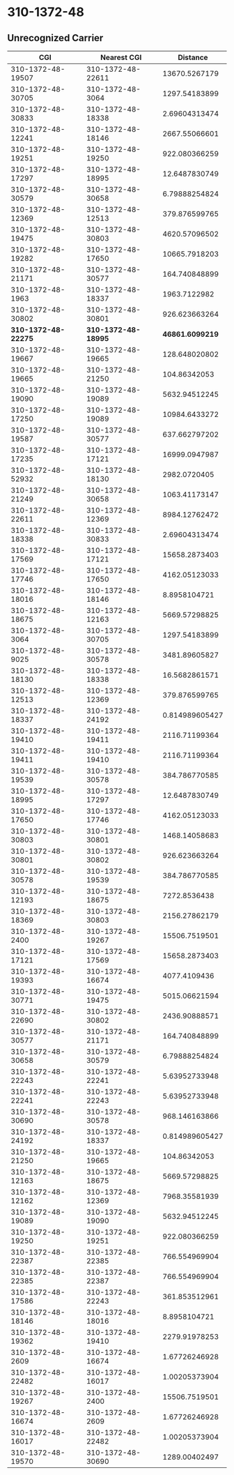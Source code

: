# 310-1372-48
## Unrecognized Carrier


| CGI | Nearest CGI | Distance |
|-----|-------------|----------|
| 310-1372-48-19507 | 310-1372-48-22611 | 13670.5267179 |
| 310-1372-48-30705 | 310-1372-48-3064 | 1297.54183899 |
| 310-1372-48-30833 | 310-1372-48-18338 | 2.69604313474 |
| 310-1372-48-12241 | 310-1372-48-18146 | 2667.55066601 |
| 310-1372-48-19251 | 310-1372-48-19250 | 922.080366259 |
| 310-1372-48-17297 | 310-1372-48-18995 | 12.6487830749 |
| 310-1372-48-30579 | 310-1372-48-30658 | 6.79888254824 |
| 310-1372-48-12369 | 310-1372-48-12513 | 379.876599765 |
| 310-1372-48-19475 | 310-1372-48-30803 | 4620.57096502 |
| 310-1372-48-19282 | 310-1372-48-17650 | 10665.7918203 |
| 310-1372-48-21171 | 310-1372-48-30577 | 164.740848899 |
| 310-1372-48-1963 | 310-1372-48-18337 | 1963.7122982 |
| 310-1372-48-30802 | 310-1372-48-30801 | 926.623663264 |
| **310-1372-48-22275** | **310-1372-48-18995** | **46861.6099219** |
| 310-1372-48-19667 | 310-1372-48-19665 | 128.648020802 |
| 310-1372-48-19665 | 310-1372-48-21250 | 104.86342053 |
| 310-1372-48-19090 | 310-1372-48-19089 | 5632.94512245 |
| 310-1372-48-17250 | 310-1372-48-19089 | 10984.6433272 |
| 310-1372-48-19587 | 310-1372-48-30577 | 637.662797202 |
| 310-1372-48-17235 | 310-1372-48-17121 | 16999.0947987 |
| 310-1372-48-52932 | 310-1372-48-18130 | 2982.0720405 |
| 310-1372-48-21249 | 310-1372-48-30658 | 1063.41173147 |
| 310-1372-48-22611 | 310-1372-48-12369 | 8984.12762472 |
| 310-1372-48-18338 | 310-1372-48-30833 | 2.69604313474 |
| 310-1372-48-17569 | 310-1372-48-17121 | 15658.2873403 |
| 310-1372-48-17746 | 310-1372-48-17650 | 4162.05123033 |
| 310-1372-48-18016 | 310-1372-48-18146 | 8.8958104721 |
| 310-1372-48-18675 | 310-1372-48-12163 | 5669.57298825 |
| 310-1372-48-3064 | 310-1372-48-30705 | 1297.54183899 |
| 310-1372-48-9025 | 310-1372-48-30578 | 3481.89605827 |
| 310-1372-48-18130 | 310-1372-48-18338 | 16.5682861571 |
| 310-1372-48-12513 | 310-1372-48-12369 | 379.876599765 |
| 310-1372-48-18337 | 310-1372-48-24192 | 0.814989605427 |
| 310-1372-48-19410 | 310-1372-48-19411 | 2116.71199364 |
| 310-1372-48-19411 | 310-1372-48-19410 | 2116.71199364 |
| 310-1372-48-19539 | 310-1372-48-30578 | 384.786770585 |
| 310-1372-48-18995 | 310-1372-48-17297 | 12.6487830749 |
| 310-1372-48-17650 | 310-1372-48-17746 | 4162.05123033 |
| 310-1372-48-30803 | 310-1372-48-30801 | 1468.14058683 |
| 310-1372-48-30801 | 310-1372-48-30802 | 926.623663264 |
| 310-1372-48-30578 | 310-1372-48-19539 | 384.786770585 |
| 310-1372-48-12193 | 310-1372-48-18675 | 7272.8536438 |
| 310-1372-48-18369 | 310-1372-48-30803 | 2156.27862179 |
| 310-1372-48-2400 | 310-1372-48-19267 | 15506.7519501 |
| 310-1372-48-17121 | 310-1372-48-17569 | 15658.2873403 |
| 310-1372-48-19393 | 310-1372-48-16674 | 4077.4109436 |
| 310-1372-48-30771 | 310-1372-48-19475 | 5015.06621594 |
| 310-1372-48-22690 | 310-1372-48-30802 | 2436.90888571 |
| 310-1372-48-30577 | 310-1372-48-21171 | 164.740848899 |
| 310-1372-48-30658 | 310-1372-48-30579 | 6.79888254824 |
| 310-1372-48-22243 | 310-1372-48-22241 | 5.63952733948 |
| 310-1372-48-22241 | 310-1372-48-22243 | 5.63952733948 |
| 310-1372-48-30690 | 310-1372-48-30578 | 968.146163866 |
| 310-1372-48-24192 | 310-1372-48-18337 | 0.814989605427 |
| 310-1372-48-21250 | 310-1372-48-19665 | 104.86342053 |
| 310-1372-48-12163 | 310-1372-48-18675 | 5669.57298825 |
| 310-1372-48-12162 | 310-1372-48-12369 | 7968.35581939 |
| 310-1372-48-19089 | 310-1372-48-19090 | 5632.94512245 |
| 310-1372-48-19250 | 310-1372-48-19251 | 922.080366259 |
| 310-1372-48-22387 | 310-1372-48-22385 | 766.554969904 |
| 310-1372-48-22385 | 310-1372-48-22387 | 766.554969904 |
| 310-1372-48-17586 | 310-1372-48-22243 | 361.853512961 |
| 310-1372-48-18146 | 310-1372-48-18016 | 8.8958104721 |
| 310-1372-48-19362 | 310-1372-48-19410 | 2279.91978253 |
| 310-1372-48-2609 | 310-1372-48-16674 | 1.67726246928 |
| 310-1372-48-22482 | 310-1372-48-16017 | 1.00205373904 |
| 310-1372-48-19267 | 310-1372-48-2400 | 15506.7519501 |
| 310-1372-48-16674 | 310-1372-48-2609 | 1.67726246928 |
| 310-1372-48-16017 | 310-1372-48-22482 | 1.00205373904 |
| 310-1372-48-19570 | 310-1372-48-30690 | 1289.00402497 |
